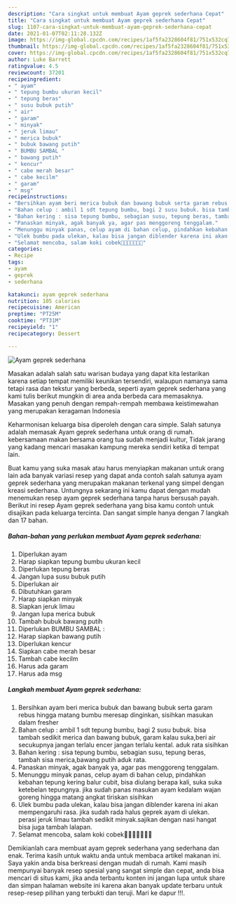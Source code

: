```yaml
---
description: "Cara singkat untuk membuat Ayam geprek sederhana Cepat"
title: "Cara singkat untuk membuat Ayam geprek sederhana Cepat"
slug: 1107-cara-singkat-untuk-membuat-ayam-geprek-sederhana-cepat
date: 2021-01-07T02:11:28.132Z
image: https://img-global.cpcdn.com/recipes/1af5fa2328604f81/751x532cq70/ayam-geprek-sederhana-foto-resep-utama.jpg
thumbnail: https://img-global.cpcdn.com/recipes/1af5fa2328604f81/751x532cq70/ayam-geprek-sederhana-foto-resep-utama.jpg
cover: https://img-global.cpcdn.com/recipes/1af5fa2328604f81/751x532cq70/ayam-geprek-sederhana-foto-resep-utama.jpg
author: Luke Barrett
ratingvalue: 4.5
reviewcount: 37201
recipeingredient:
- " ayam"
- " tepung bumbu ukuran kecil"
- " tepung beras"
- " susu bubuk putih"
- " air"
- " garam"
- " minyak"
- " jeruk limau"
- " merica bubuk"
- " bubuk bawang putih"
- " BUMBU SAMBAL "
- " bawang putih"
- " kencur"
- " cabe merah besar"
- " cabe kecilm"
- " garam"
- " msg"
recipeinstructions:
- "Bersihkan ayam beri merica bubuk dan bawang bubuk serta garam rebus hingga matang bumbu meresap dinginkan, sisihkan masukan dalam fresher"
- "Bahan celup : ambil 1 sdt tepung bumbu, bagi 2 susu bubuk. bisa tambah sedikit merica dan bawang bubuk, garam kalau suka,beri air secukupnya jangan terlalu encer jangan terlalu kental. aduk rata sisihkan"
- "Bahan kering : sisa tepung bumbu, sebagian susu, tepung beras, tambah sisa merica,bawang putih aduk rata."
- "Panaskan minyak, agak banyak ya, agar pas menggoreng tenggalam."
- "Menunggu minyak panas, celup ayam di bahan celup, pindahkan kebahan tepung kering balur cubit, bisa diulang berapa kali, suka suka ketebelan tepungnya. jika sudah panas masukan ayam kedalam wajan goreng hingga matang angkat tiriskan sisihkan"
- "Ulek bumbu pada ulekan, kalau bisa jangan diblender karena ini akan mempengaruhi rasa. jika sudah rada halus geprek ayam di ulekan. perasi jeruk limau tambah sedikit minyak.sajikan dengan nasi hangat bisa juga tambah lalapan."
- "Selamat mencoba, salam koki cobek👩‍🍳👩‍🍳👩‍🍳🍗"
categories:
- Recipe
tags:
- ayam
- geprek
- sederhana

katakunci: ayam geprek sederhana 
nutrition: 105 calories
recipecuisine: American
preptime: "PT25M"
cooktime: "PT31M"
recipeyield: "1"
recipecategory: Dessert

---
```



![Ayam geprek sederhana](https://img-global.cpcdn.com/recipes/1af5fa2328604f81/751x532cq70/ayam-geprek-sederhana-foto-resep-utama.jpg)

Masakan adalah salah satu warisan budaya yang dapat kita lestarikan karena setiap tempat memiliki keunikan tersendiri, walaupun namanya sama tetapi rasa dan tekstur yang berbeda, seperti ayam geprek sederhana yang kami tulis berikut mungkin di area anda berbeda cara memasaknya. Masakan yang penuh dengan rempah-rempah membawa keistimewahan yang merupakan keragaman Indonesia



Keharmonisan keluarga bisa diperoleh dengan cara simple. Salah satunya adalah memasak Ayam geprek sederhana untuk orang di rumah. kebersamaan makan bersama orang tua sudah menjadi kultur, Tidak jarang yang kadang mencari masakan kampung mereka sendiri ketika di tempat lain.

Buat kamu yang suka masak atau harus menyiapkan makanan untuk orang lain ada banyak variasi resep yang dapat anda contoh salah satunya ayam geprek sederhana yang merupakan makanan terkenal yang simpel dengan kreasi sederhana. Untungnya sekarang ini kamu dapat dengan mudah menemukan resep ayam geprek sederhana tanpa harus bersusah payah.
Berikut ini resep Ayam geprek sederhana yang bisa kamu contoh untuk disajikan pada keluarga tercinta. Dan sangat simple hanya dengan 7 langkah dan 17 bahan.


<!--inarticleads1-->

##### Bahan-bahan yang perlukan membuat Ayam geprek sederhana:

1. Diperlukan  ayam
1. Harap siapkan  tepung bumbu ukuran kecil
1. Diperlukan  tepung beras
1. Jangan lupa  susu bubuk putih
1. Diperlukan  air
1. Dibutuhkan  garam
1. Harap siapkan  minyak
1. Siapkan  jeruk limau
1. Jangan lupa  merica bubuk
1. Tambah  bubuk bawang putih
1. Diperlukan  BUMBU SAMBAL :
1. Harap siapkan  bawang putih
1. Diperlukan  kencur
1. Siapkan  cabe merah besar
1. Tambah  cabe kecilm
1. Harus ada  garam
1. Harus ada  msg




<!--inarticleads2-->

##### Langkah membuat  Ayam geprek sederhana:

1. Bersihkan ayam beri merica bubuk dan bawang bubuk serta garam rebus hingga matang bumbu meresap dinginkan, sisihkan masukan dalam fresher
1. Bahan celup : ambil 1 sdt tepung bumbu, bagi 2 susu bubuk. bisa tambah sedikit merica dan bawang bubuk, garam kalau suka,beri air secukupnya jangan terlalu encer jangan terlalu kental. aduk rata sisihkan
1. Bahan kering : sisa tepung bumbu, sebagian susu, tepung beras, tambah sisa merica,bawang putih aduk rata.
1. Panaskan minyak, agak banyak ya, agar pas menggoreng tenggalam.
1. Menunggu minyak panas, celup ayam di bahan celup, pindahkan kebahan tepung kering balur cubit, bisa diulang berapa kali, suka suka ketebelan tepungnya. jika sudah panas masukan ayam kedalam wajan goreng hingga matang angkat tiriskan sisihkan
1. Ulek bumbu pada ulekan, kalau bisa jangan diblender karena ini akan mempengaruhi rasa. jika sudah rada halus geprek ayam di ulekan. perasi jeruk limau tambah sedikit minyak.sajikan dengan nasi hangat bisa juga tambah lalapan.
1. Selamat mencoba, salam koki cobek👩‍🍳👩‍🍳👩‍🍳🍗




Demikianlah cara membuat ayam geprek sederhana yang sederhana dan enak. Terima kasih untuk waktu anda untuk membaca artikel makanan ini. Saya yakin anda bisa berkreasi dengan mudah di rumah. Kami masih mempunyai banyak resep spesial yang sangat simple dan cepat, anda bisa mencari di situs kami, jika anda terbantu konten ini jangan lupa untuk share dan simpan halaman website ini karena akan banyak update terbaru untuk resep-resep pilihan yang terbukti dan teruji. Mari ke dapur !!!. 
